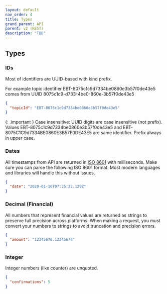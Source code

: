 ```yaml
---
layout: default
nav_order: 4
title: Types
grand_parent: API
parent: v2 (REST)
description: "TBD"
---
```


## Types

### IDs

Most of identifiers are UUID-based with kind prefix.

For example topic identifier EBT-8075c1c9d7334be0860e3b57f0de43e5 comes from UUID 8075c1c9-d733-4be0-860e-3b57f0de43e5

```json
{
  "topicId": "EBT-8075c1c9d7334be0860e3b57f0de43e5"
}
```

{: .important }
Case insensitive: UUID digits are case insensitive (not prefix). Values EBT-8075c1c9d7334be0860e3b57f0de43e5 and EBT-8075C1C9d7334BE0860E3B57F0DE43E5 are same identifier. Prefix always in upper case.

### Dates

All timestamps from API are returned in [ISO 8601](http://en.wikipedia.org/wiki/ISO_8601) with milliseconds. Make sure you can parse the following ISO 8601 format. Most modern languages and libraries will handle this without issues.

```json
{
  "date": "2020-01-16T07:35:32.129Z"
}
```

### Decimal (Financial)

All numbers that represent financial values are returned as strings to preserve full precision across platforms. When making a request, you must convert your numbers to strings to avoid truncation and precision errors.

```json
{
  "amount": "12345678.12345678"
}
```

### Integer

Integer numbers (like counter) are unquoted.

```json
{
  "confirmations": 5
}
```
